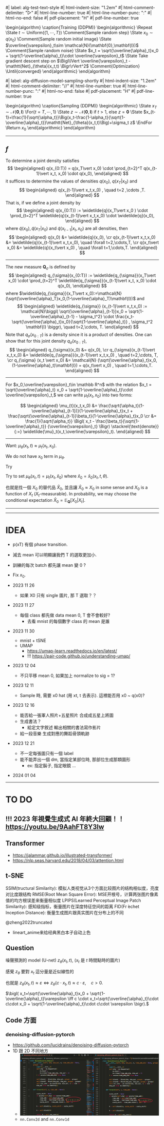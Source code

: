 

#| label: alg-test-text-style
#| html-indent-size: "1.2em"
#| html-comment-delimiter: "▷"
#| html-line-number: true
#| html-line-number-punc: ":"
#| html-no-end: false
#| pdf-placement: "H"
#| pdf-line-number: true

\begin{algorithm}
\caption{Training (DDPM)}
\begin{algorithmic}
\Repeat
  \State $t\sim \text{Uniform}(\lbrace 1,\cdots,T \rbrace)$ 
    \Comment{Sample random step}
  \State $x_0\sim q(x_0)$
    \Comment{Sample random initial image}
  \State $\overline{\varepsilon}_t\sim \mathcal{N}(\mathbf{0},\mathbf{I})$
    \Comment{Sample random noise}
  \State $x_t = \sqrt{\overline{\alpha}_t}x_0 + \sqrt{1-\overline{\alpha}_t}\cdot \overline{\varepsilon}_t$
  \State Take gradient descent step on
  $\Bigl\lVert \overline{\varepsilon}_t - \mathtt{Net}_{\theta}(x_t,t) \Bigr\rVert^2$
    \Comment{Optimization}
\Until{converged}
\end{algorithmic}
\end{algorithm}


#| label: alg-diffusion-model-sampling-shortly
#| html-indent-size: "1.2em"
#| html-comment-delimiter: "//"
#| html-line-number: true
#| html-line-number-punc: ":"
#| html-no-end: false
#| pdf-placement: "H"
#| pdf-line-number: true

\begin{algorithm}
\caption{Sampling (DDPM)}
\begin{algorithmic}
\State $x_T\sim \mathcal{N}(\mathbf{0},\mathbf{I})$ 
\For{$t=T,\cdots,1$}
  \State $z\sim \mathcal{N}(\mathbf{0},\mathbf{I})$ if $t>1,$ else $z=\mathbf{0}$
  \State $x_{t-1}=\frac{1}{\sqrt{\alpha_t}}\Big(x_t-\frac{1-\alpha_t}{\sqrt{1-\overline{\alpha}_t}}\mathtt{Net}_{\theta}(x_t,t)\Big)+\sigma_t z$
\EndFor
\Return $x_0$
\end{algorithmic}
\end{algorithm}

---



## $f$

To determine a joint density satisfies
$$
\begin{aligned}
  q(x_{0:T}) = q(x_T\vert x_0) \cdot \prod_{t=2}^T q(x_{t-1}\vert x_t, x_0) \cdot q(x_0),
\end{aligned}
$$
it suffices to determine the values of densities $q(x_0),$ $q(x_T\vert x_0)$ and
$$
\begin{aligned}
  q(x_{t-1}\vert x_t,x_0) , \quad t=2 ,\cdots ,T.
\end{aligned}
$$
That is,
if we define a joint density by
$$
\begin{aligned}
  q(x_{0:T}) := \widetilde{q}(x_T\vert x_0 ) \cdot \prod_{t=2}^T \widetilde{q}(x_{t-1}\vert x_t,x_0) \cdot \widetilde{q}(x_0),
\end{aligned}
$$
where $\widetilde{q}(x_0),\, \widetilde{q}(x_T\vert x_0)$ and $\widetilde{q}(x_{t-1}\vert x_t,x_0)$ are all densities,
then
$$
\begin{aligned}
  q(x_0) &= \widetilde{q}(x_0), \cr 
  q(x_{t-1}\vert x_t,x_0) &= \widetilde{q}(x_{t-1}\vert x_t,x_0), \quad \forall t=2,\cdots,T, \cr
  q(x_t\vert x_0) &= \widetilde{q}(x_t\vert x_0) , \quad \forall t=1,\cdots,T.
\end{aligned}
$$


---

The new measure $\mathbf{Q}_{\sigma}$ is defined by
$$
\begin{aligned}
  q_{\sigma}(x_{0:T}) := \widetilde{q_{\sigma}}(x_T\vert x_0) \cdot \prod_{t=2}^T \widetilde{q_{\sigma}}(x_{t-1}\vert x_t, x_0) \cdot q(x_0),
\end{aligned}
$$
where $\widetilde{q_{\sigma}}(x_T\vert x_0):=\mathcal{N}(\sqrt{\overline{\alpha}_T}x_0,(1-\overline{\alpha}_T)\mathbf{I})$ and
$$
\begin{aligned}
  \widetilde{q_{\sigma}} (x_{t-1}\vert x_t,x_0) := \mathcal{N}\biggl( \sqrt{\overline{\alpha}_{t-1}}x_0 + \sqrt{1-\overline{\alpha}_{t-1} - \sigma_t^2} \cdot \frac{x_t-\sqrt{\overline{\alpha}_t}x_0}{\sqrt{1-\overline{\alpha}_t}} , \sigma_t^2 \mathbf{I} \biggr), \quad t=2,\cdots, T.
\end{aligned}
$$
Note that $q_{\sigma}(x_{0:T})$ is a density since it is a product of densities.
One can show that for this joint density $q_{\sigma}(x_{0:T}),$
$$
\begin{aligned}
  q_{\sigma}(x_0) &= q(x_0), \cr
  q_{\sigma}(x_{t-1}\vert x_t,x_0) &= \widetilde{q_{\sigma}}(x_{t-1}\vert x_t,x_0) , \quad t=2,\cdots, T, \cr
  q_{\sigma} (x_t \vert x_0) &= \mathcal{N} (\sqrt{\overline{\alpha}_t}x_0, (1-\overline{\alpha}_t)\mathbf{I}) = q(x_t\vert x_0) , \quad t=1,\cdots,T.
\end{aligned}
$$



---

For $x_0,\overline{\varepsilon}_t\in \mathbb R^n$ with the relation $x_t = \sqrt{\overline{\alpha}_t} x_0 + \sqrt{1-\overline{\alpha}_t}\cdot \overline{\varepsilon}_t,$
  we can write $\mu_{t}(x_t,x_0)$ into two forms:
 
$$
\begin{aligned}
  \mu_{t}(x_t,x_0)  
  &= \frac{\sqrt{\alpha_t}(1-\overline{\alpha}_{t-1})}{1-\overline{\alpha}_t}x_t + \frac{\sqrt{\overline{\alpha}_{t-1}}\beta_t}{1-\overline{\alpha}_t}x_0  \cr 
  &= \frac{1}{\sqrt{\alpha_t}} \Bigl( 
      x_t - \frac{\beta_t}{\sqrt{1-\overline{\alpha}_t}} {\overline{\varepsilon}_t}  
  \Bigr) \stackrel{\text{denote}}{:=} \widetilde{\mu}_t(x_t,\overline{\varepsilon}_t).
\end{aligned}
$$ 

---

Want: $\mu_{\theta}(x_t,t) \approx \mu_t(x_t,x_0).$

We do not have $x_0$ term in $\mu_{\theta}.$

Try 


Try to set $\mu_{\theta}(x_t,t) = \mu_t(x_t,\widehat{x}_0)$
where $\widehat{x}_0=\widehat{x}_0(x_t,t,\theta).$

也就是找一個 $X_0$ 的替代品 $\widehat{X}_0,$ 並且讓 $\widehat{X}_0\approx X_0$ in some sense and $X_0$ is a function of $X_t$ ($X_t$-measurable).
In probability, we may choose the conditional expectation $\widehat{X}_0=\mathbb{E}_{\mathbf{Q}}\bigl[ X_0 \big\vert X_t \bigr].$

---


---

# IDEA

- p(xT) 有個 phase transition.
- 減去 mean 可以明顯讓我們 T 的選取更加小.
- 訓練的每次 batch 都先讓 mean 變 0 ?
- Fix $x_0.$ 

- 2023 11 26 
  - 如果 X0 只有 single 圖片, 那 T 選取？？
- 2023 11 27
  - 每個 class 都先做 data mean 0, T 會不會較好?
    - 去看 mnist 的每個數字 class 的 mean 是誰 
- 2023 11 30 
  - mnist + tSNE
  - UMAP
    - <https://umap-learn.readthedocs.io/en/latest/>
    - !!! <https://pair-code.github.io/understanding-umap/>
- 2023 12 04
  - 不只平移 mean 0, 如果加上 normalize to sig = 1?

- 2023 12 11 
  - Sample 時, 需要 x0 hat (用 xt, t 去表示). 這裡能否用 x0 ~ q(x0)?

- 2023 12 16
  - 能否給一張軍人照片+五星照片 合成成五星上將圖
  - 生成書法？
    - 給定文字敘述 輸出相關的書法寫作影片
  - 給一段音樂 生成對應的舞蹈骨頭軌跡

- 2023 12 21
  - 不一定每張圖只有一個 label
  - 能不能弄出一個 dm, 當指定某部位時, 那部位生成那類圖形
    - ex: 指定鬍子, 指定眼鏡 ...

- 2024 01 04

---

# TO DO 
## !!! 2023 年視覺生成式 AI 年終大回顧！！ <https://youtu.be/9AahFT8Y3lw>

## Transformer
- https://jalammar.github.io/illustrated-transformer/
- https://nlp.seas.harvard.edu/2018/04/03/attention.html

## t-SNE

SSIM(tructural Similarity): 模拟人类视觉从3个方面比较图片的结构相似度，亮度对比度跟结构
RMSE(Root Mean Square Error): MSE开根号，计算两张图片像素值的均方根误差来衡量相似度
LPIPS(Learned Perceptual Image Patch Similarity): 感知级指标，衡量图片在深度特征空间的距离
FID(Fr ́echet Inception Distance): 衡量生成图片跟真实图片在分布上的不同

@zheng2022truncated

- lineart_anime来给经典黑白本子自动上色



## Question

噪聲預測的 model (U-net) $z_\theta(x_t,t)$, ($x_t$ 是 $t$ 時間點時的圖片)

感覺 $z_\theta$ 要對 $x_t$ 這分量是近似線性的

也就是 $z_{\theta}(x_t,t)\approx \varepsilon \iff z_\theta( c\cdot x_t,t) \approx c\cdot \varepsilon, \quad c>0.$

$\bigl( x_t=\sqrt{\overline{\alpha}_t}x_0 + \sqrt{1-\overline{\alpha}_t}\varepsilon \iff c \cdot x_t=\sqrt{\overline{\alpha}_t}\cdot c\cdot x_0 + \sqrt{1-\overline{\alpha}_t}\cdot c\cdot \varepsilon \bigr).$


## Code 方面

### denoising-diffusion-pytorch

- <https://github.com/lucidrains/denoising-diffusion-pytorch>
- 1D 跟 2D 不同地方
  - ![](images/Article_Note/2023-11-21.18.32.27.png)
  - `nn.Conv2d` and `nn.Conv1d`
